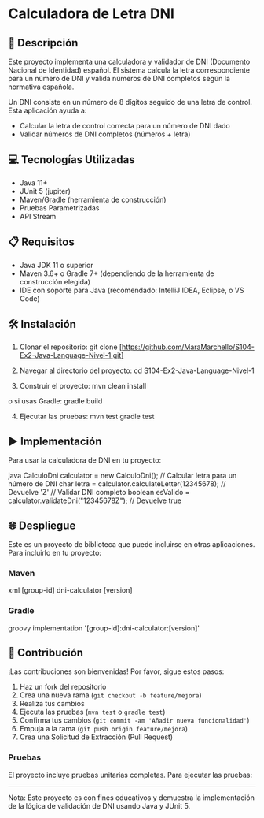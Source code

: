 # Calculadora de Letra DNI

## 📄 Descripción
Este proyecto implementa una calculadora y validador de DNI (Documento Nacional de Identidad) español. El sistema calcula la letra correspondiente para un número de DNI y valida números de DNI completos según la normativa española.

Un DNI consiste en un número de 8 dígitos seguido de una letra de control. Esta aplicación ayuda a:
- Calcular la letra de control correcta para un número de DNI dado
- Validar números de DNI completos (números + letra)

## 💻 Tecnologías Utilizadas
- Java 11+
- JUnit 5 (jupiter)
- Maven/Gradle (herramienta de construcción)
- Pruebas Parametrizadas
- API Stream

## 📋 Requisitos
- Java JDK 11 o superior
- Maven 3.6+ o Gradle 7+ (dependiendo de la herramienta de construcción elegida)
- IDE con soporte para Java (recomendado: IntelliJ IDEA, Eclipse, o VS Code)

## 🛠️ Instalación
1. Clonar el repositorio: 
git clone [https://github.com/MaraMarchello/S104-Ex2-Java-Language-Nivel-1.git]

2. Navegar al directorio del proyecto:
cd S104-Ex2-Java-Language-Nivel-1

3. Construir el proyecto:
mvn clean install

o si usas Gradle:
gradle build

4. Ejecutar las pruebas:
mvn test
gradle test


## ▶️ Implementación
Para usar la calculadora de DNI en tu proyecto:

java
CalculoDni calculator = new CalculoDni();
// Calcular letra para un número de DNI
char letra = calculator.calculateLetter(12345678); // Devuelve 'Z'
// Validar DNI completo
boolean esValido = calculator.validateDni("12345678Z"); // Devuelve true


## 🌐 Despliegue
Este es un proyecto de biblioteca que puede incluirse en otras aplicaciones. Para incluirlo en tu proyecto:

### Maven
xml
<dependency>
<groupId>[group-id]</groupId>
<artifactId>dni-calculator</artifactId>
<version>[version]</version>
</dependency>


### Gradle
groovy
implementation '[group-id]:dni-calculator:[version]'


## 🤝 Contribución
¡Las contribuciones son bienvenidas! Por favor, sigue estos pasos:


1. Haz un fork del repositorio
2. Crea una nueva rama (`git checkout -b feature/mejora`)
3. Realiza tus cambios
4. Ejecuta las pruebas (`mvn test` o `gradle test`)
5. Confirma tus cambios (`git commit -am 'Añadir nueva funcionalidad'`)
6. Empuja a la rama (`git push origin feature/mejora`)
7. Crea una Solicitud de Extracción (Pull Request)

### Pruebas
El proyecto incluye pruebas unitarias completas. Para ejecutar las pruebas:

---
Nota: Este proyecto es con fines educativos y demuestra la implementación de la lógica de validación de DNI usando Java y JUnit 5.